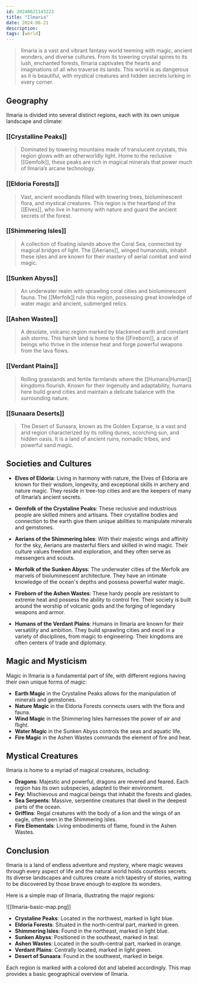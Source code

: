 ```yaml
---
id: 20240621143223
title: "Ilmaria"
date: 2024-06-21
description:
tags: [world]
---
```


> Ilmaria is a vast and vibrant fantasy world teeming with magic, ancient wonders, and diverse cultures. From its towering crystal spires to its lush, enchanted forests, Ilmaria captivates the hearts and imaginations of all who traverse its lands. This world is as dangerous as it is beautiful, with mystical creatures and hidden secrets lurking in every corner.

## Geography

Ilmaria is divided into several distinct regions, each with its own unique landscape and climate:

### [[Crystalline Peaks]]

> Dominated by towering mountains made of translucent crystals, this region glows with an otherworldly light. Home to the reclusive [[Gemfolk]], these peaks are rich in magical minerals that power much of Ilmaria’s arcane technology.

### [[Eldoria Forests]]

> Vast, ancient woodlands filled with towering trees, bioluminescent flora, and mystical creatures. This region is the heartland of the [[Elves]], who live in harmony with nature and guard the ancient secrets of the forest.

### [[Shimmering Isles]]

> A collection of floating islands above the Coral Sea, connected by magical bridges of light. The [[Aerians]], winged humanoids, inhabit these isles and are known for their mastery of aerial combat and wind magic.

### [[Sunken Abyss]]

> An underwater realm with sprawling coral cities and bioluminescent fauna. The [[Merfolk]] rule this region, possessing great knowledge of water magic and ancient, submerged relics.

### [[Ashen Wastes]]

> A desolate, volcanic region marked by blackened earth and constant ash storms. This harsh land is home to the [[Fireborn]], a race of beings who thrive in the intense heat and forge powerful weapons from the lava flows.

### [[Verdant Plains]]

> Rolling grasslands and fertile farmlands where the [[Humans|Human]] kingdoms flourish. Known for their ingenuity and adaptability, humans here build grand cities and maintain a delicate balance with the surrounding nature.

### [[Sunaara Deserts]]

> The Desert of Sunaara, known as the Golden Expanse, is a vast and arid region characterized by its rolling dunes, scorching sun, and hidden oasis. It is a land of ancient ruins, nomadic tribes, and powerful sand magic.

## Societies and Cultures

- **Elves of Eldoria**: Living in harmony with nature, the Elves of Eldoria are known for their wisdom, longevity, and exceptional skills in archery and nature magic. They reside in tree-top cities and are the keepers of many of Ilmaria’s ancient secrets.

- **Gemfolk of the Crystaline Peaks**: These reclusive and industrious people are skilled miners and artisans. Their crystalline bodies and connection to the earth give them unique abilities to manipulate minerals and gemstones.

- **Aerians of the Shimmering Isles**: With their majestic wings and affinity for the sky, Aerians are masterful fliers and skilled in wind magic. Their culture values freedom and exploration, and they often serve as messengers and scouts.

- **Merfolk of the Sunken Abyss**: The underwater cities of the Merfolk are marvels of bioluminescent architecture. They have an intimate knowledge of the ocean's depths and possess powerful water magic.

- **Fireborn of the Ashen Wastes**: These hardy people are resistant to extreme heat and possess the ability to control fire. Their society is built around the worship of volcanic gods and the forging of legendary weapons and armor.

- **Humans of the Verdant Plains**: Humans in Ilmaria are known for their versatility and ambition. They build sprawling cities and excel in a variety of disciplines, from magic to engineering. Their kingdoms are often centers of trade and diplomacy.

## Magic and Mysticism

Magic in Ilmaria is a fundamental part of life, with different regions having their own unique forms of magic:

- **Earth Magic** in the Crystaline Peaks allows for the manipulation of minerals and gemstones.
- **Nature Magic** in the Eldoria Forests connects users with the flora and fauna.
- **Wind Magic** in the Shimmering Isles harnesses the power of air and flight.
- **Water Magic** in the Sunken Abyss controls the seas and aquatic life.
- **Fire Magic** in the Ashen Wastes commands the element of fire and heat.

## Mystical Creatures

Ilmaria is home to a myriad of magical creatures, including:

- **Dragons**: Majestic and powerful, dragons are revered and feared. Each region has its own subspecies, adapted to their environment.
- **Fey**: Mischievous and magical beings that inhabit the forests and glades.
- **Sea Serpents**: Massive, serpentine creatures that dwell in the deepest parts of the ocean.
- **Griffins**: Regal creatures with the body of a lion and the wings of an eagle, often seen in the Shimmering Isles.
- **Fire Elementals**: Living embodiments of flame, found in the Ashen Wastes.

## Conclusion

Ilmaria is a land of endless adventure and mystery, where magic weaves through every aspect of life and the natural world holds countless secrets. Its diverse landscapes and cultures create a rich tapestry of stories, waiting to be discovered by those brave enough to explore its wonders.

Here is a simple map of Ilmaria, illustrating the major regions:

![[Ilmaria-basic-map.png]]

- **Crystaline Peaks**: Located in the northwest, marked in light blue.
- **Eldoria Forests**: Situated in the north-central part, marked in green.
- **Shimmering Isles**: Found in the northeast, marked in light blue.
- **Sunken Abyss**: Positioned in the southeast, marked in teal.
- **Ashen Wastes**: Located in the south-central part, marked in orange.
- **Verdant Plains**: Centrally located, marked in light green.
- **Desert of Sunaara**: Found in the southwest, marked in beige.

Each region is marked with a colored dot and labeled accordingly. This map provides a basic geographical overview of Ilmaria.